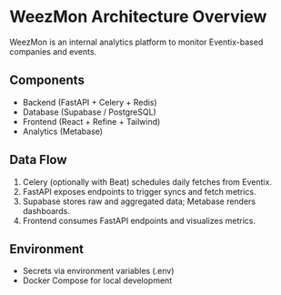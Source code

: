 # WeezMon Architecture Overview

WeezMon is an internal analytics platform to monitor Eventix-based companies and events.

## Components
- Backend (FastAPI + Celery + Redis)
- Database (Supabase / PostgreSQL)
- Frontend (React + Refine + Tailwind)
- Analytics (Metabase)

## Data Flow
1. Celery (optionally with Beat) schedules daily fetches from Eventix.
2. FastAPI exposes endpoints to trigger syncs and fetch metrics.
3. Supabase stores raw and aggregated data; Metabase renders dashboards.
4. Frontend consumes FastAPI endpoints and visualizes metrics.

## Environment
- Secrets via environment variables (.env)
- Docker Compose for local development
